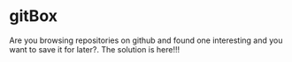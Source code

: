 # gitBox
Are you browsing repositories on github and found one interesting and you want to save it for later?. The solution is here!!! 
